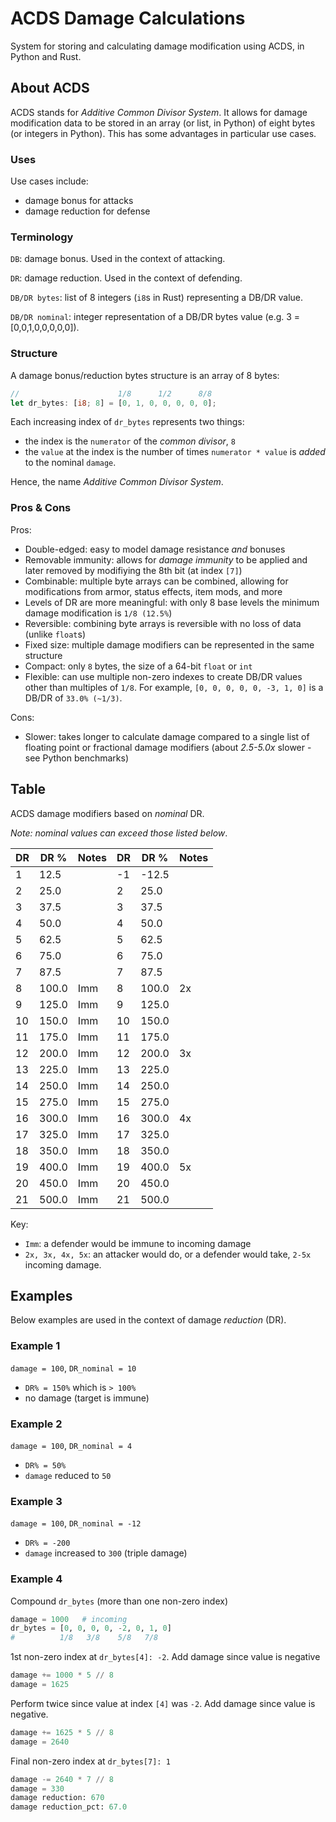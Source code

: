 # ACDS Damage Calculations
System for storing and calculating damage modification using ACDS, in Python and Rust.

## About ACDS

ACDS stands for *Additive Common Divisor System*.  It allows for damage modification data to be stored in an array (or list, in Python) of eight bytes (or integers in Python).  This has some advantages in particular use cases.

### Uses

Use cases include:
- damage bonus for attacks
- damage reduction for defense

### Terminology

`DB`: damage bonus. Used in the context of attacking.

`DR`: damage reduction. Used in the context of defending.

`DB/DR bytes`: list of 8 integers (`i8`s in Rust) representing a DB/DR value.

`DB/DR nominal`: integer representation of a DB/DR bytes value (e.g. 3 = [0,0,1,0,0,0,0,0]).

### Structure

A damage bonus/reduction bytes structure is an array of 8 bytes:

```rust
//                      1/8      1/2      8/8  
let dr_bytes: [i8; 8] = [0, 1, 0, 0, 0, 0, 0];
```

Each increasing index of `dr_bytes` represents two things:
- the index is the `numerator` of the *common divisor*, `8`
- the `value` at the index is the number of times `numerator * value` is *added* to the nominal `damage`.

Hence, the name *Additive Common Divisor System*.

### Pros & Cons

Pros:
- Double-edged: easy to model damage resistance *and* bonuses
- Removable immunity: allows for *damage immunity* to be applied and later removed by modifiying the 8th bit (at index `[7]`)
- Combinable: multiple byte arrays can be combined, allowing for modifications from armor, status effects, item mods, and more
- Levels of DR are more meaningful:  with only 8 base levels the minimum damage modification is `1/8 (12.5%`)
- Reversible: combining byte arrays is reversible with no loss of data (unlike `float`s)
- Fixed size:  multiple damage modifiers can be represented in the same structure
- Compact: only `8` bytes, the size of a 64-bit `float` or `int`
- Flexible: can use multiple non-zero indexes to create DB/DR values other than multiples of `1/8`. For example, `[0, 0, 0, 0, 0, -3, 1, 0]` is a DB/DR of `33.0% (~1/3)`.

Cons:
- Slower: takes longer to calculate damage compared to a single list of floating point or fractional damage modifiers (about *2.5-5.0x* slower - see Python benchmarks)

## Table

ACDS damage modifiers based on *nominal* DR.

*Note: nominal values can exceed those listed below*.

|  DR  |   DR %   | Notes |  DR  |   DR %   | Notes |
|------|----------|-------|------|----------|-------|
|   1  |   12.5   |       |  -1  |  -12.5   |       |
|   2  |   25.0   |       |   2  |   25.0   |       |
|   3  |   37.5   |       |   3  |   37.5   |       |
|   4  |   50.0   |       |   4  |   50.0   |       |
|   5  |   62.5   |       |   5  |   62.5   |       |
|   6  |   75.0   |       |   6  |   75.0   |       |
|   7  |   87.5   |       |   7  |   87.5   |       |
|   8  |  100.0   |  Imm  |   8  |  100.0   |  2x   |
|   9  |  125.0   |  Imm  |   9  |  125.0   |       |
|  10  |  150.0   |  Imm  |  10  |  150.0   |       |
|  11  |  175.0   |  Imm  |  11  |  175.0   |       |
|  12  |  200.0   |  Imm  |  12  |  200.0   |  3x   |
|  13  |  225.0   |  Imm  |  13  |  225.0   |       |
|  14  |  250.0   |  Imm  |  14  |  250.0   |       |
|  15  |  275.0   |  Imm  |  15  |  275.0   |       |
|  16  |  300.0   |  Imm  |  16  |  300.0   |  4x   |
|  17  |  325.0   |  Imm  |  17  |  325.0   |       |
|  18  |  350.0   |  Imm  |  18  |  350.0   |       |
|  19  |  400.0   |  Imm  |  19  |  400.0   |  5x   |
|  20  |  450.0   |  Imm  |  20  |  450.0   |       |
|  21  |  500.0   |  Imm  |  21  |  500.0   |       |

Key:
- `Imm`: a defender would be immune to incoming damage
- `2x, 3x, 4x, 5x`: an attacker would do, or a defender would take, `2-5x` incoming damage.

## Examples

Below examples are used in the context of damage *reduction* (DR).

### Example 1
`damage = 100`, `DR_nominal = 10`
- `DR% = 150%` which is `> 100%`
- no damage (target is immune)

### Example 2
`damage = 100`, `DR_nominal = 4`
- `DR% = 50%`
- `damage` reduced to `50`

### Example 3
`damage = 100`, `DR_nominal = -12`
- `DR% = -200`
- `damage` increased to `300` (triple damage)

### Example 4

Compound `dr_bytes` (more than one non-zero index)
```python
damage = 1000   # incoming
dr_bytes = [0, 0, 0, 0, -2, 0, 1, 0]
#          1/8   3/8    5/8   7/8
```

1st non-zero index at `dr_bytes[4]: -2`.  Add damage since value is negative
```python
damage += 1000 * 5 // 8
damage = 1625
```

Perform twice since value at index `[4]` was `-2`. Add damage since value is negative.
```python
damage += 1625 * 5 // 8
damage = 2640
```

Final non-zero index at `dr_bytes[7]: 1`
```python
damage -= 2640 * 7 // 8
damage = 330
damage reduction: 670
damage reduction_pct: 67.0
```
